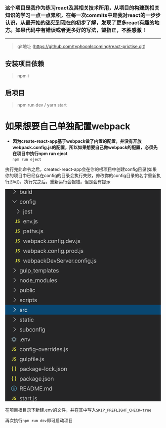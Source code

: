 ### 这个项目是我作为练习react及其相关技术所用，从项目的构建到相关知识的学习一点一点累积，在每一次commits中是我对react的一步步认识，从最开始的迷茫到现在的初步了解，发现了更多react有趣的地方。如果代码中有错误或者更多好的写法，望指正，不胜感激！

---
> git地址 (https://github.com/typhoonIscoming/react-prictise.git)

## 安装项目依赖
> npm i

## 启项目
>  npm run dev /  yarn start

# 如果想要自己单独配置webpack

- **因为create-react-app基于webpack做了内置的配置，并没有开放webpack.config.js的配置，所以如果想要自己做webpack的配置，必须先在项目中执行npm run eject** <br>
``npm run eject``<br>

执行完此命令之后，created-react-app会在你的根项目中创建config目录(如果你的项目中已经存在config的目录会执行失败，修改你的config目录的名字重新执行即可)，执行完之后，重新运行会报错。但是会有提示<br>

![执行完命令之后，在项目中生成的config](./static/folder.png)

在项目根目录下新建.env的文件，并在其中写入``SKIP_PREFLIGHT_CHECK=true``<br>

再次执行``npm run dev``即可启动项目


